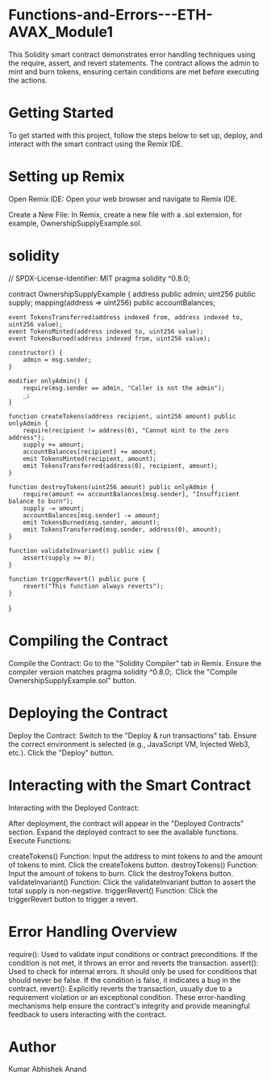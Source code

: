 # Functions-and-Errors---ETH-AVAX_Module1

This Solidity smart contract demonstrates error handling techniques using the require, assert, and revert statements. The contract allows the admin to mint and burn tokens, ensuring certain conditions are met before executing the actions.

# Getting Started
To get started with this project, follow the steps below to set up, deploy, and interact with the smart contract using the Remix IDE.

# Setting up Remix
Open Remix IDE: Open your web browser and navigate to Remix IDE.

Create a New File: In Remix, create a new file with a .sol extension, for example, OwnershipSupplyExample.sol.

# solidity

// SPDX-License-Identifier: MIT
pragma solidity ^0.8.0;

contract OwnershipSupplyExample {
    address public admin;
    uint256 public supply;
    mapping(address => uint256) public accountBalances;

    event TokensTransferred(address indexed from, address indexed to, uint256 value);
    event TokensMinted(address indexed to, uint256 value);
    event TokensBurned(address indexed from, uint256 value);

    constructor() {
        admin = msg.sender;
    }

    modifier onlyAdmin() {
        require(msg.sender == admin, "Caller is not the admin");
        _;
    }

    function createTokens(address recipient, uint256 amount) public onlyAdmin {
        require(recipient != address(0), "Cannot mint to the zero address");
        supply += amount;
        accountBalances[recipient] += amount;
        emit TokensMinted(recipient, amount);
        emit TokensTransferred(address(0), recipient, amount);
    }

    function destroyTokens(uint256 amount) public onlyAdmin {
        require(amount <= accountBalances[msg.sender], "Insufficient balance to burn");
        supply -= amount;
        accountBalances[msg.sender] -= amount;
        emit TokensBurned(msg.sender, amount);
        emit TokensTransferred(msg.sender, address(0), amount);
    }

    function validateInvariant() public view {
        assert(supply >= 0);
    }

    function triggerRevert() public pure {
        revert("This function always reverts");
    }
}

# Compiling the Contract
Compile the Contract:
Go to the "Solidity Compiler" tab in Remix.
Ensure the compiler version matches pragma solidity ^0.8.0;.
Click the "Compile OwnershipSupplyExample.sol" button.

# Deploying the Contract
Deploy the Contract:
Switch to the "Deploy & run transactions" tab.
Ensure the correct environment is selected (e.g., JavaScript VM, Injected Web3, etc.).
Click the "Deploy" button.

# Interacting with the Smart Contract
Interacting with the Deployed Contract:

After deployment, the contract will appear in the "Deployed Contracts" section. Expand the deployed contract to see the available functions.
Execute Functions:

createTokens() Function: Input the address to mint tokens to and the amount of tokens to mint. Click the createTokens button.
destroyTokens() Function: Input the amount of tokens to burn. Click the destroyTokens button.
validateInvariant() Function: Click the validateInvariant button to assert the total supply is non-negative.
triggerRevert() Function: Click the triggerRevert button to trigger a revert.

# Error Handling Overview
require(): Used to validate input conditions or contract preconditions. If the condition is not met, it throws an error and reverts the transaction.
assert(): Used to check for internal errors. It should only be used for conditions that should never be false. If the condition is false, it indicates a bug in the contract.
revert(): Explicitly reverts the transaction, usually due to a requirement violation or an exceptional condition.
These error-handling mechanisms help ensure the contract's integrity and provide meaningful feedback to users interacting with the contract.

# Author
Kumar Abhishek Anand
